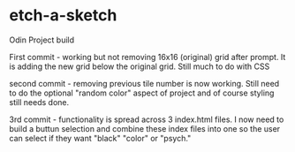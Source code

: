 # etch-a-sketch
Odin Project build

First commit - working but not removing 16x16 (original) grid after prompt. 
It is adding the new grid below the original grid. Still much to do with CSS

second commit - removing previous tile number is now working. 
Still need to do the optional "random color" aspect of project
and of course styling still needs done.

3rd commit - functionality is spread across 3 index.html files. I now need to build a buttun selection and combine these index files into one so the user can select if they want "black" "color" or "psych."
